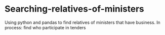 # Searching-relatives-of-ministers
Using python and pandas to find relatives of ministers that have business.
In process: find who participate in tenders 
